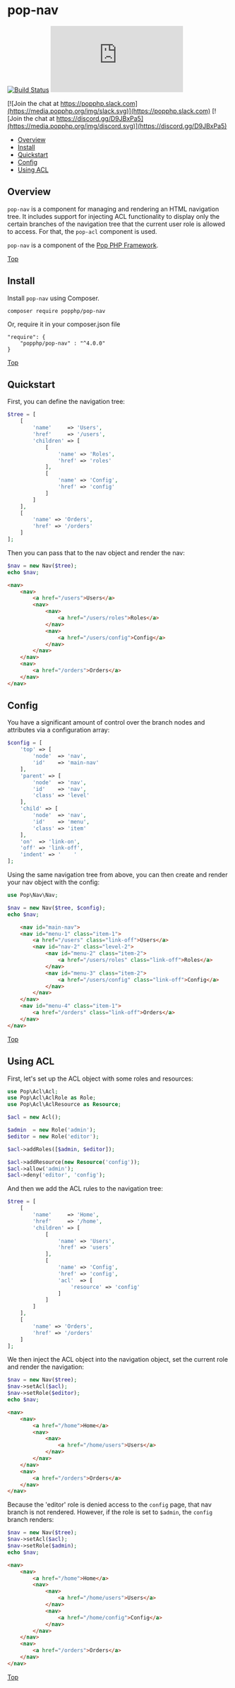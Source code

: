 pop-nav
=======

[![Build Status](https://github.com/popphp/pop-nav/workflows/phpunit/badge.svg)](https://github.com/popphp/pop-nav/actions)
[![Coverage Status](http://cc.popphp.org/coverage.php?comp=pop-nav)](http://cc.popphp.org/pop-nav/)

[![Join the chat at https://popphp.slack.com](https://media.popphp.org/img/slack.svg)](https://popphp.slack.com)
[![Join the chat at https://discord.gg/D9JBxPa5](https://media.popphp.org/img/discord.svg)](https://discord.gg/D9JBxPa5)

* [Overview](#overview)
* [Install](#install)
* [Quickstart](#quickstart)
* [Config](#config)
* [Using ACL](#using-acl)

Overview
--------
`pop-nav` is a component for managing and rendering an HTML navigation tree. It includes support for
injecting ACL functionality to display only the certain branches of the navigation tree that the
current user role is allowed to access. For that, the `pop-acl` component is used.

`pop-nav` is a component of the [Pop PHP Framework](http://www.popphp.org/).

[Top](#pop-nav)

Install
-------

Install `pop-nav` using Composer.

    composer require popphp/pop-nav

Or, require it in your composer.json file

    "require": {
        "popphp/pop-nav" : "^4.0.0"
    }

[Top](#pop-nav)

Quickstart
----------

First, you can define the navigation tree:

```php
$tree = [
    [
        'name'     => 'Users',
        'href'     => '/users',
        'children' => [
            [
                'name' => 'Roles',
                'href' => 'roles'
            ],
            [
                'name' => 'Config',
                'href' => 'config'
            ]
        ]
    ],
    [
        'name' => 'Orders',
        'href' => '/orders'
    ]
];
```

Then you can pass that to the nav object and render the nav:

```php
$nav = new Nav($tree);
echo $nav;
```

```html
<nav>
    <nav>
        <a href="/users">Users</a>
        <nav>
            <nav>
                <a href="/users/roles">Roles</a>
            </nav>
            <nav>
                <a href="/users/config">Config</a>
            </nav>
        </nav>
    </nav>
    <nav>
        <a href="/orders">Orders</a>
    </nav>
</nav>

```

Config
------

You have a significant amount of control over the branch nodes and attributes
via a configuration array:

```php
$config = [
    'top' => [
        'node'  => 'nav',
        'id'    => 'main-nav'
    ],
    'parent' => [
        'node'  => 'nav',
        'id'    => 'nav',
        'class' => 'level'
    ],
    'child' => [
        'node'  => 'nav',
        'id'    => 'menu',
        'class' => 'item'
    ],
    'on'  => 'link-on',
    'off' => 'link-off',
    'indent' => '    '
];
```

Using the same navigation tree from above, you can then create and render your nav object
with the config:

```php
use Pop\Nav\Nav;

$nav = new Nav($tree, $config);
echo $nav;
```

```html
    <nav id="main-nav">
    <nav id="menu-1" class="item-1">
        <a href="/users" class="link-off">Users</a>
        <nav id="nav-2" class="level-2">
            <nav id="menu-2" class="item-2">
                <a href="/users/roles" class="link-off">Roles</a>
            </nav>
            <nav id="menu-3" class="item-2">
                <a href="/users/config" class="link-off">Config</a>
            </nav>
        </nav>
    </nav>
    <nav id="menu-4" class="item-1">
        <a href="/orders" class="link-off">Orders</a>
    </nav>
</nav>
```

[Top](#pop-nav)

Using ACL
---------

First, let's set up the ACL object with some roles and resources:

```php
use Pop\Acl\Acl;
use Pop\Acl\AclRole as Role;
use Pop\Acl\AclResource as Resource;

$acl = new Acl();

$admin  = new Role('admin');
$editor = new Role('editor');

$acl->addRoles([$admin, $editor]);

$acl->addResource(new Resource('config'));
$acl->allow('admin');
$acl->deny('editor', 'config');
```

And then we add the ACL rules to the navigation tree:

```php
$tree = [
    [
        'name'     => 'Home',
        'href'     => '/home',
        'children' => [
            [
                'name' => 'Users',
                'href' => 'users'
            ],
            [
                'name' => 'Config',
                'href' => 'config',
                'acl'  => [
                    'resource' => 'config'
                ]
            ]
        ]
    ],
    [
        'name' => 'Orders',
        'href' => '/orders'
    ]
];
```

We then inject the ACL object into the navigation object, set the current role and render the navigation:

```php
$nav = new Nav($tree);
$nav->setAcl($acl);
$nav->setRole($editor);
echo $nav;
```

```html
<nav>
    <nav>
        <a href="/home">Home</a>
        <nav>
            <nav>
                <a href="/home/users">Users</a>
            </nav>
        </nav>
    </nav>
    <nav>
        <a href="/orders">Orders</a>
    </nav>
</nav>
```

Because the 'editor' role is denied access to the `config` page, that nav branch is not rendered. However,
if the role is set to `$admin`, the `config` branch renders:

```php
$nav = new Nav($tree);
$nav->setAcl($acl);
$nav->setRole($admin);
echo $nav;
```

```html
<nav>
    <nav>
        <a href="/home">Home</a>
        <nav>
            <nav>
                <a href="/home/users">Users</a>
            </nav>
            <nav>
                <a href="/home/config">Config</a>
            </nav>
        </nav>
    </nav>
    <nav>
        <a href="/orders">Orders</a>
    </nav>
</nav>
```

[Top](#pop-nav)
